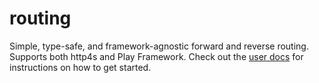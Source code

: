 # routing

Simple, type-safe, and framework-agnostic forward and reverse routing. Supports both http4s and Play Framework.
Check out the [user docs](https://mblink.github.io/routing/docs/installation) for instructions on how to get started.
